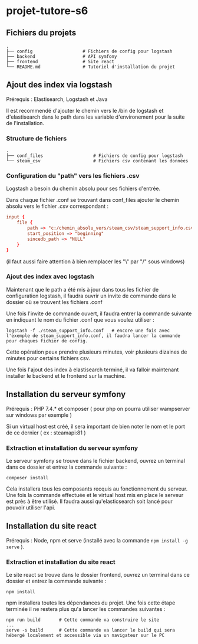 # projet-tutore-s6

## Fichiers du projets

    .
    ├── config                   # Fichiers de config pour logstash
    ├── backend                  # API symfony
    ├── frontend                 # Site react
    └── README.md                # Tutoriel d'installation du projet


## Ajout des index via logstash

Prérequis : Elastisearch, Logstash et Java

Il est recommendé d'ajouter le chemin vers le /bin de logstash et d'elastisearch dans le path dans les variable d'environement pour la suite de l'installation.


### Structure de fichiers

    .
    ├── conf_files                   # Fichiers de config pour logstash
    └── steam_csv                    # Fichiers csv contenant les données


### Configuration du "path" vers les fichiers .csv

Logstash a besoin du chemin absolu pour ses fichiers d'entrée.

Dans chaque fichier .conf se trouvant dans conf_files ajouter le chemin absolu vers le fichier .csv correspondant :

```conf
input {
    file {
        path => "c:/chemin_absolu_vers/steam_csv/steam_support_info.csv" # exemple ici on pointe vers le fichier steam_support_info.csv
        start_position => "beginning"
        sincedb_path => "NULL"
    }
}
```

(il faut aussi faire attention à bien remplacer les "\\" par "/" sous windows)


### Ajout des index avec logstash

Maintenant que le path a été mis à jour dans tous les fichier de configuration logstash, il faudra ouvrir un invite de commande dans le dossier où se trouvent les fichiers .conf

Une fois l'invite de commande ouvert, il faudra entrer la commande suivante en indiquant le nom du fichier .conf que vous voulez utiliser :
```
logstash -f ./steam_support_info.conf   # encore une fois avec l'exemple de steam_support_info.conf, il faudra lancer la commande pour chaques fichier de config.
```

Cette opération peux prendre plusieurs minutes, voir plusieurs dizaines de minutes pour certains fichiers csv.

Une fois l'ajout des index à elastisearch terminé, il va falloir maintenant installer le backend et le frontend sur la machine.



## Installation du serveur symfony

Prérequis : PHP 7.4.* et composer ( pour php on pourra utiliser wampserver sur windows par exemple )

Si un virtual host est créé, il sera important de bien noter le nom et le port de ce dernier ( ex : steamapi:81 )

### Extraction et installation du serveur symfony

Le serveur symfony se trouve dans le fichier backend, ouvrez un terminal dans ce dossier et entrez la commande suivante :
```
composer install
```

Cela installera tous les composants recquis au fonctionnement du serveur.
Une fois la commande effectuée et le virtual host mis en place le serveur est près à être utilisé.
Il faudra aussi qu'elasticsearch soit lancé pour pouvoir utiliser l'api.


## Installation du site react

Prérequis : Node, npm et serve (installé avec la commande ```npm install -g serve``` ).

### Extraction et installation du site react

Le site react se trouve dans le dossier frontend, ouvrez un terminal dans ce dossier et entrez la commande suivante :
```
npm install
```

npm installera toutes les dépendances du projet.
Une fois cette étape terminée il ne restera plus qu'a lancer les commandes suivantes :
```
npm run build       # Cette commande va construire le site
...
serve -s build      # Cette commande va lancer le build qui sera hébergé localement et accessible via un navigateur sur le PC
```
